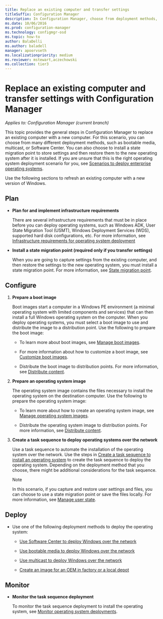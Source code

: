 ```yaml
---
title: Replace an existing computer and transfer settings
titleSuffix: Configuration Manager
description: In Configuration Manager, choose from deployment methods, such as bootable media, multicast, or Software Center, to replace an existing computer with a new computer.
ms.date: 10/06/2016
ms.prod: configuration-manager
ms.technology: configmgr-osd
ms.topic: how-to
author: BalaDelli
ms.author: baladell
manager: apoorvseth
ms.localizationpriority: medium
ms.reviewer: mstewart,aczechowski
ms.collection: tier3
---
```


# Replace an existing computer and transfer settings with Configuration Manager

*Applies to: Configuration Manager (current branch)*

This topic provides the general steps in Configuration Manager to replace an existing computer with a new computer. For this scenario, you can choose from many different deployment methods, such as bootable media, multicast, or Software Center. You can also  choose to install a state migration point to store settings and then restore them to the new operating system after it is installed. If you are unsure that this is the right operating system deployment scenario for you, see [Scenarios to deploy enterprise operating systems](scenarios-to-deploy-enterprise-operating-systems.md).  

 Use the following sections to refresh an existing computer with a new version of Windows.  

##  <a name="BKMK_Plan"></a> Plan  

-   **Plan for and implement  infrastructure requirements**  

     There are several infrastructure requirements that must be in place before you can deploy operating systems, such as Windows ADK, User State Migration Tool (USMT), Windows Deployment Services (WDS), supported hard disk configurations, etc. For more information, see [Infrastructure requirements for operating system deployment](../plan-design/infrastructure-requirements-for-operating-system-deployment.md)  

-   **Install a state migration point (required only if you transfer settings)**  

     When you are going to capture settings from the existing computer, and then restore the settings to the new operating system, you must install a state migration point. For more information, see [State migration point](../get-started/prepare-site-system-roles-for-operating-system-deployments.md#state-migration-point).  

##  <a name="BKMK_Configure"></a> Configure  

1.  **Prepare a boot image**  

     Boot images start a computer in a Windows PE environment (a minimal operating system with limited components and services) that can then install a full Windows operating system on the computer. When you deploy operating systems, you must select a boot image to use and distribute the image to a distribution point. Use the following to prepare the boot image:  

    -   To learn more about boot images, see [Manage boot images](../get-started/manage-boot-images.md).  

    -   For more information about how  to customize a boot image, see [Customize boot images](../get-started/customize-boot-images.md).  

    -   Distribute the boot image to distribution points. For more information, see [Distribute content](../../core/servers/deploy/configure/deploy-and-manage-content.md#bkmk_distribute).  

2.  **Prepare an operating system image**  

     The operating system image contains the files necessary to install the operating system on the destination computer. Use the following to prepare the operating system image:  

    -   To learn more about how to create an operating system image, see  [Manage operating system images](../get-started/manage-operating-system-images.md).  

    -   Distribute the operating system image to distribution points. For more information, see [Distribute content](../../core/servers/deploy/configure/deploy-and-manage-content.md#bkmk_distribute).  

3.  **Create a task sequence to deploy operating systems over the network**  

     Use a task sequence to automate the installation of the operating system over the network. Use the steps in [Create a task sequence to install an operating system](create-a-task-sequence-to-install-an-operating-system.md) to create the task sequence to deploy the operating system. Depending on the deployment method that you choose, there might be additional considerations for the task sequence.  

    > [!NOTE]  
    >  In this scenario, if you capture and restore user settings and files, you can choose to use a state migration point or save the files locally. For more information, see [Manage user state](../get-started/manage-user-state.md).  

##  <a name="BKMK_Deploy"></a> Deploy  

-   Use one of the following deployment methods to deploy the operating system:  

    -   [Use Software Center to deploy Windows over the network](use-software-center-to-deploy-windows-over-the-network.md)  

    -   [Use bootable media to deploy Windows over the network](use-bootable-media-to-deploy-windows-over-the-network.md)  

    -   [Use multicast to deploy Windows over the network](use-multicast-to-deploy-windows-over-the-network.md)  

    -   [Create an image for an OEM in factory or a local depot](create-an-image-for-an-oem-in-factory-or-a-local-depot.md)  

## Monitor  

-   **Monitor the task sequence deployment**  

     To monitor the task sequence deployment to install the operating system, see [Monitor operating system deployments](monitor-operating-system-deployments.md).  
